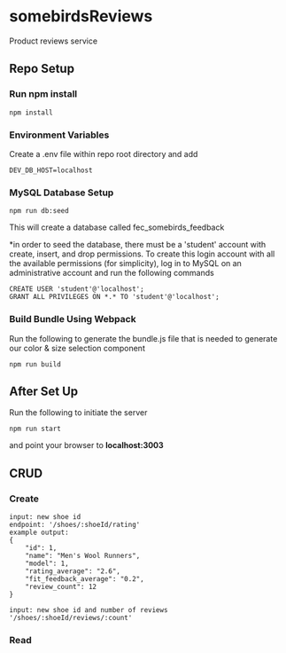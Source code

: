 # somebirdsReviews
Product reviews service

## Repo Setup
### Run npm install
```
npm install
```
### Environment Variables
Create a .env file within repo root directory and add
```
DEV_DB_HOST=localhost
```
### MySQL Database Setup
```
npm run db:seed
```
This will create a database called fec_somebirds_feedback

*in order to seed the database, there must be a 'student' account with create, insert, and drop permissions.
To create this login account with all the available permissions (for simplicity), log in to MySQL on an administrative account and run the following commands
```
CREATE USER 'student'@'localhost';
GRANT ALL PRIVILEGES ON *.* TO 'student'@'localhost';
```

### Build Bundle Using Webpack
Run the following to generate the bundle.js file that is needed to generate our color & size selection component
```
npm run build
```

## After Set Up
Run the following to initiate the server
```
npm run start
```
and point your browser to **localhost:3003**

## CRUD
### Create
```
input: new shoe id
endpoint: '/shoes/:shoeId/rating'
example output:
{
    "id": 1,
    "name": "Men's Wool Runners",
    "model": 1,
    "rating_average": "2.6",
    "fit_feedback_average": "0.2",
    "review_count": 12
}
```
```
input: new shoe id and number of reviews
'/shoes/:shoeId/reviews/:count'
```

### Read
```
```
